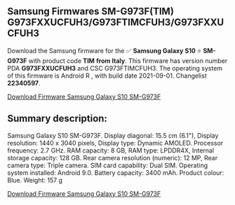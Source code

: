 <h2>Samsung Firmwares SM-G973F(TIM) G973FXXUCFUH3/G973FTIMCFUH3/G973FXXUCFUH3</h2>
Download the Samsung firmware for the ✅ <strong>Samsung Galaxy S10 </strong> ⭐ <strong>SM-G973F</strong> with product code <strong>TIM</strong> <strong> from Italy</strong>. This firmware has version number PDA <strong>G973FXXUCFUH3</strong> and CSC G973FTIMCFUH3. The operating system of this firmware is Android R , with build date 2021-09-01. Changelist <strong>22340597</strong>.


[Download Firmware Samsung Galaxy S10 SM-G973F](https://samfirm.shop/samsung/firmware/451027)
<h2>Summary description:</h2>
<p>Samsung Galaxy S10 SM-G973F. Display diagonal: 15.5 cm (6.1"), Display resolution: 1440 x 3040 pixels, Display type: Dynamic AMOLED. Processor frequency: 2.7 GHz. RAM capacity: 8 GB, RAM type: LPDDR4X, Internal storage capacity: 128 GB. Rear camera resolution (numeric): 12 MP, Rear camera type: Triple camera. SIM card capability: Dual SIM. Operating system installed: Android 9.0. Battery capacity: 3400 mAh. Product colour: Blue. Weight: 157 g</p>


[Download Firmware Samsung Galaxy S10 SM-G973F](https://samfirm.shop/samsung/firmware/451027)

